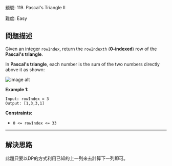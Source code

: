 題號: 119. Pascal's Triangle II

難度: Easy

## 問題描述

Given an integer `rowIndex`, return the `rowIndexth` (**0-indexed**) row of the **Pascal's triangle**.

In **Pascal's triangle**, each number is the sum of the two numbers directly above it as shown:

![image alt](https://upload.wikimedia.org/wikipedia/commons/0/0d/PascalTriangleAnimated2.gif)

**Example 1:**

```
Input: rowIndex = 3
Output: [1,3,3,1]
```

**Constraints:**

- `0 <= rowIndex <= 33`



---
## 解決思路

此題只要以DP的方式利用已知的上一列來去計算下一列即可。